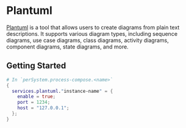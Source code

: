 # Plantuml

[Plantuml](https://plantuml.com/) is a tool that allows users to create diagrams from plain text descriptions. It supports various diagram types, including sequence diagrams, use case diagrams, class diagrams, activity diagrams, component diagrams, state diagrams, and more.

## Getting Started

```nix
# In `perSystem.process-compose.<name>`
{
  services.plantuml."instance-name" = {
    enable = true;
    port = 1234;
    host = "127.0.0.1";
  };
}
```
